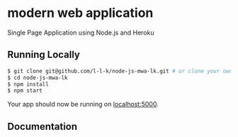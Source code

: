 # modern web application
 Single Page Application using Node.js and Heroku 

## Running Locally


```sh
$ git clone git@github.com/l-l-k/node-js-mwa-lk.git # or clone your own fork
$ cd node-js-mwa-lk
$ npm install
$ npm start
```

Your app should now be running on [localhost:5000](http://localhost:5000/).

## Documentation
